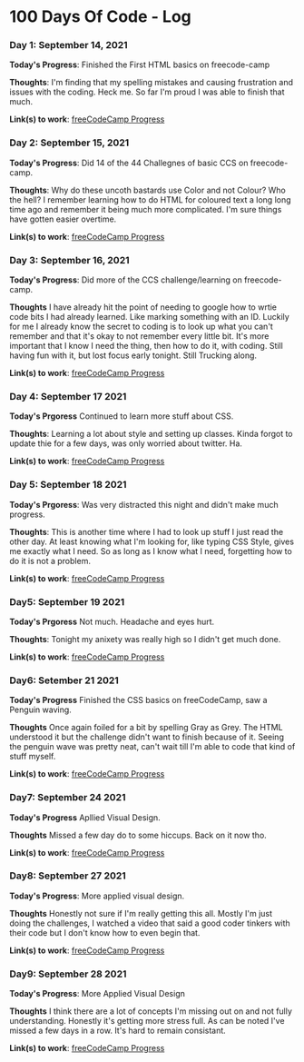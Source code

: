 # 100 Days Of Code - Log


### Day 1: September 14, 2021

**Today's Progress**: Finished the First HTML basics on freecode-camp

**Thoughts**: I'm finding that my spelling mistakes and causing frustration and issues with the coding. Heck me. So far I'm proud I was able to finish that much. 

**Link(s) to work**: [freeCodeCamp Progress](https://www.freecodecamp.org/fcc56a6600e-af2c-4e41-874d-b1032a27aa0e)


### Day 2: September 15, 2021
**Today's Progress**: Did 14 of the 44 Challegnes of basic CCS on freecode-camp.

**Thoughts**: Why do these uncoth bastards use Color and not Colour? Who the hell? I remember learning how to do HTML for coloured text a long long time ago and remember it being much more complicated. I'm sure things have gotten easier overtime. 

**Link(s) to work**: [freeCodeCamp Progress](https://www.freecodecamp.org/fcc56a6600e-af2c-4e41-874d-b1032a27aa0e)

### Day 3: September 16, 2021
**Today's Progress**: Did more of the CCS challenge/learning on freecode-camp.

**Thoughts** I have already hit the point of needing to google how to wrtie code bits I had already learned. Like marking something with an ID. Luckily for me I already know the secret to coding is to look up what you can't remember and that it's okay to not remember every little bit. It's more important that I know I need the thing, then how to do it, with coding. Still having fun with it, but lost focus early tonight. Still Trucking along.

**Link(s) to work**: [freeCodeCamp Progress](https://www.freecodecamp.org/fcc56a6600e-af2c-4e41-874d-b1032a27aa0e)

### Day 4: September 17 2021
**Today's Prgoress** Continued to learn more stuff about CSS.

**Thoughts**: Learning a lot about style and setting up classes. Kinda forgot to update thie for a few days, was only worried about twitter. Ha.

**Link(s) to work**: [freeCodeCamp Progress](https://www.freecodecamp.org/fcc56a6600e-af2c-4e41-874d-b1032a27aa0e)

### Day 5: September 18 2021
**Today's Prgoress**: Was very distracted this night and didn't make much progress.

**Thoughts**: This is another time where I had to look up stuff I just read the other day. At least knowing what I'm looking for, like typing CSS Style, gives me exactly what I need. So as long as I know what I need, forgetting how to do it is not a problem.

**Link(s) to work**: [freeCodeCamp Progress](https://www.freecodecamp.org/fcc56a6600e-af2c-4e41-874d-b1032a27aa0e)

### Day5: September 19 2021
**Today's Prgoress** Not much. Headache and eyes hurt.

**Thoughts**: Tonight my anixety was really high so I didn't get much done. 

**Link(s) to work**: [freeCodeCamp Progress](https://www.freecodecamp.org/fcc56a6600e-af2c-4e41-874d-b1032a27aa0e)

### Day6: Setember 21 2021
**Today's Progress** Finished the CSS basics on freeCodeCamp, saw a Penguin waving. 

**Thoughts** Once again foiled for a bit by spelling Gray as Grey. The HTML understood it but the challenge didn't want to finish because of it. Seeing the penguin wave was pretty neat, can't wait till I'm able to code that kind of stuff myself. 

**Link(s) to work**: [freeCodeCamp Progress](https://www.freecodecamp.org/fcc56a6600e-af2c-4e41-874d-b1032a27aa0e)

### Day7: September 24 2021
**Today's Progress** Apllied Visual Design.

**Thoughts** Missed a few day do to some hiccups. Back on it now tho.

**Link(s) to work**: [freeCodeCamp Progress](https://www.freecodecamp.org/fcc56a6600e-af2c-4e41-874d-b1032a27aa0e)

### Day8: September 27 2021
**Today's Progress**: More applied visual design.

**Thoughts** Honestly not sure if I'm really getting this all. Mostly I'm just doing the challenges, I watched a video that said a good coder tinkers with their code but I don't know how to even begin that.

**Link(s) to work**: [freeCodeCamp Progress](https://www.freecodecamp.org/fcc56a6600e-af2c-4e41-874d-b1032a27aa0e)

### Day9: September 28 2021
**Today's Progress**: More Applied Visual Design 

**Thoughts** I think there are a lot of concepts I'm missing out on and not fully understanding. Honestly it's getting more stress full. As can be noted I've missed a few days in a row. It's hard to remain consistant.

**Link(s) to work**: [freeCodeCamp Progress](https://www.freecodecamp.org/fcc56a6600e-af2c-4e41-874d-b1032a27aa0e)


